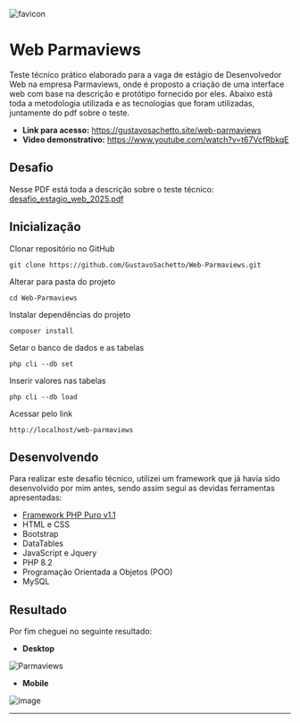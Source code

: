 ![favicon](https://github.com/user-attachments/assets/731b4a47-d765-462f-bf66-ee606fca65d2)

# Web Parmaviews

Teste técnico prático elaborado para a vaga de estágio de Desenvolvedor Web na empresa Parmaviews, onde é proposto a criação de uma interface web com base na descrição e protótipo fornecido por eles. Abaixo está toda a metodologia utilizada e as tecnologias que foram utilizadas, juntamente do pdf sobre o teste.

* __Link para acesso:__ https://gustavosachetto.site/web-parmaviews
* __Video demonstrativo:__ https://www.youtube.com/watch?v=t67VcfRbkqE

## Desafio
Nesse PDF está toda a descrição sobre o teste técnico: [desafio_estagio_web_2025.pdf](https://github.com/user-attachments/files/19349735/desafio_estagio_web_2025.pdf)

## Inicialização
Clonar repositório no GitHub
```
git clone https://github.com/GustavoSachetto/Web-Parmaviews.git
```

Alterar para pasta do projeto
```
cd Web-Parmaviews
```

Instalar dependências do projeto
```
composer install
```

Setar o banco de dados e as tabelas
```
php cli --db set
```

Inserir valores nas tabelas
```
php cli --db load
```

Acessar pelo link
```
http://localhost/web-parmaviews
```

## Desenvolvendo
Para realizar este desafio técnico, utilizei um framework que já havia sido desenvolvido por mim antes, sendo assim
segui as devidas ferramentas apresentadas:

- [Framework PHP Puro v1.1](https://github.com/GustavoSachetto/Php-puro)
- HTML e CSS
- Bootstrap
- DataTables
- JavaScript e Jquery
- PHP 8.2
- Programação Orientada a Objetos (POO)
- MySQL 

## Resultado
Por fim cheguei no seguinte resultado:

* __Desktop__
  
![Parmaviews](https://github.com/user-attachments/assets/11c5c747-3aa3-423c-b167-07a5402ccfe1)

* __Mobile__
  
![image](https://github.com/user-attachments/assets/2dd69a8c-7cdb-4418-9740-0184ef98d960)

*************
